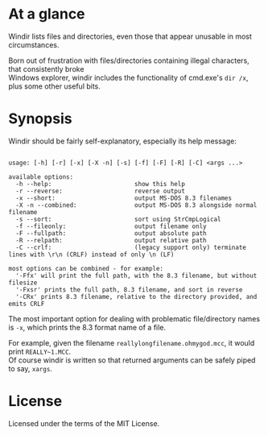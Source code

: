 
# At a glance

Windir lists files and directories, even those that appear unusable in most circumstances.

Born out of frustration with files/directories containing illegal characters, that consistently broke  
Windows explorer, windir includes the functionality of cmd.exe's `dir /x`, plus some other useful bits.

# Synopsis

Windir should be fairly self-explanatory, especially its help message:

```

usage: [-h] [-r] [-x] [-X -n] [-s] [-f] [-F] [-R] [-C] <args ...>

available options:
  -h --help:                       show this help
  -r --reverse:                    reverse output
  -x --short:                      output MS-DOS 8.3 filenames
  -X -n --combined:                output MS-DOS 8.3 alongside normal filename
  -s --sort:                       sort using StrCmpLogical
  -f --fileonly:                   output filename only
  -F --fullpath:                   output absolute path
  -R --relpath:                    output relative path
  -C --crlf:                       (legacy support only) terminate lines with \r\n (CRLF) instead of only \n (LF)

most options can be combined - for example:
  '-Ffx' will print the full path, with the 8.3 filename, but without filesize
  '-Fxsr' prints the full path, 8.3 filename, and sort in reverse
  '-CRx' prints 8.3 filename, relative to the directory provided, and emits CRLF

```

The most important option for dealing with problematic file/directory names is `-x`, which
prints the 8.3 format name of a file.  

For example, given the filename `reallylongfilename.ohmygod.mcc`, it would print `REALLY~1.MCC`.  
Of course windir is written so that returned arguments can be safely piped to say, `xargs`.

# License

Licensed under the terms of the MIT License.

